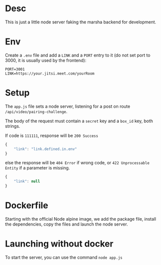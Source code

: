 # Desc
This is just a little node server faking the marsha backend for development.

# Env
Create a `.env` file and add a `LINK` and a `PORT` entry to it (do not set port to 3000, it is usually used by the frontend):
```env
PORT=3001
LINK=https://your.jitsi.meet.com/yourRoom
```

# Setup
The `app.js` file sets a node server, listening for a post on route `/api/video/pairing-challenge`.

The body of the request must contain a `secret` key and a `box_id` key, both strings.

If code is `111111`, response will be `200 Success`
```javascript
{
    "link": "link.defined.in.env"
}
```
else the response will be `404 Error` if wrong code, or `422 Unprocessable Entity` if a parameter is missing.
```javascript
{
    "link": null
}
```

# Dockerfile
Starting with the official Node alpine image, we add the package file, install the dependencies, copy the files and launch the node server.

# Launching without docker
To start the server, you can use the command `node app.js`
